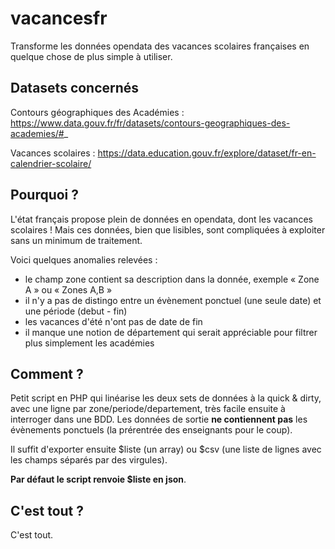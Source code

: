 # vacancesfr
Transforme les données opendata des vacances scolaires françaises en quelque chose de plus simple à utiliser.

## Datasets concernés
Contours géographiques des Académies : https://www.data.gouv.fr/fr/datasets/contours-geographiques-des-academies/#_

Vacances scolaires : https://data.education.gouv.fr/explore/dataset/fr-en-calendrier-scolaire/

## Pourquoi ?
L'état français propose plein de données en opendata, dont les vacances scolaires ! Mais ces données, bien que lisibles, sont compliquées à exploiter sans un minimum de traitement.

Voici quelques anomalies relevées :
- le champ zone contient sa description dans la donnée, exemple « Zone A » ou « Zones A,B »
- il n'y a pas de distingo entre un évènement ponctuel (une seule date) et une période (debut - fin)
- les vacances d'été n'ont pas de date de fin
- il manque une notion de département qui serait appréciable pour filtrer plus simplement les académies

## Comment ?
Petit script en PHP qui linéarise les deux sets de données à la quick & dirty, avec une ligne par zone/periode/departement, très facile ensuite à interroger dans une BDD. Les données de sortie **ne contiennent pas** les évènements ponctuels (la prérentrée des enseignants pour le coup).

Il suffit d'exporter ensuite $liste (un array) ou $csv (une liste de lignes avec les champs séparés par des virgules).

**Par défaut le script renvoie $liste en json**.

## C'est tout ?
C'est tout.

